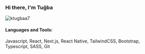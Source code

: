 ### Hi there, I'm Tuğba 

<p align="left"> <img src="https://komarev.com/ghpvc/?username=ktugbaa7&label=Profile%20views&color=0e75b6&style=flat" alt="ktugbaa7" /> </p>
<h4 align="left">Languages and Tools:</h4>
<p align="left"> Javascript, React, Next.js, React Native, TailwindCSS, Bootstrap, Typescript, SASS, Git </p>
